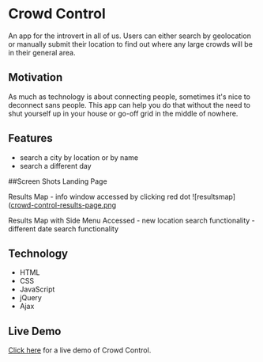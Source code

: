 # Crowd Control

An app for the introvert in all of us. Users can either search by geolocation or manually submit their location to find out where any large crowds will be in their general area. 

## Motivation

As much as technology is about connecting people, sometimes it's nice to deconnect sans people. This app can help you do that without the need to shut yourself up in your house or go-off grid in the middle of nowhere. 

## Features
* search a city by location or by name
* search a different day 

##Screen Shots
Landing Page

Results Map
	- info window accessed by clicking red dot
![resultsmap]([crowd-control-results-page.png](https://github.com/cellphone4ET/crowd-control/blob/master/crowd-control-results-page.png)

Results Map with Side Menu Accessed
	- new location search functionality
	- different date search functionality 



## Technology
* HTML
* CSS
* JavaScript
* jQuery
* Ajax

## Live Demo
[Click here](https://cellphone4et.github.io/crowd-control/) for a live demo of Crowd Control.








